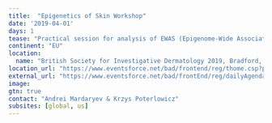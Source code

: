 ```yaml
---
title:  "Epigenetics of Skin Workshop"
date: '2019-04-01'
days: 1
tease: "Practical session for analysis of EWAS (Epigenome-Wide Association Studies) using DNA methylation profiles" 
continent: "EU"
location:
  name: "British Society for Investigative Dermatology 2019, Bradford, United Kingdom"
location_url: "https://www.eventsforce.net/bad/frontend/reg/thome.csp?pageID=82559&ef_sel_menu=1204&eventID=273"
external_url: "https://www.eventsforce.net/bad/frontEnd/reg/dailyAgenda.csp?ef_sel_menu=1206&eventID=273#MondayAM"
image: 
gtn: true
contact: "Andrei Mardaryev & Krzys Poterlowicz"
subsites: [global, us]
---
```


